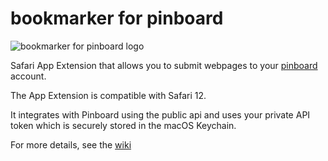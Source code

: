 # bookmarker for pinboard

![bookmarker for pinboard logo](https://raw.github.com/wiki/kristofa/bookmarker_for_pinboard/logo.png)

Safari App Extension that allows you to submit webpages to your [pinboard](https://pinboard.in/) account.

The App Extension is compatible with Safari 12.

It integrates with Pinboard using the public api and uses your private API token which is securely stored in the macOS Keychain.

For more details, see the [wiki](https://github.com/kristofa/bookmarker_for_pinboard/wiki)

